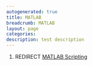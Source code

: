 ```yaml
---
autogenerated: true
title: MATLAB
breadcrumb: MATLAB
layout: page
categories: 
description: test description
---
```


1.  REDIRECT [MATLAB Scripting](MATLAB_Scripting)
